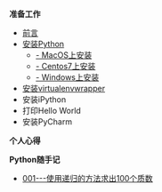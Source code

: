 <!-- * [<center>首页</center>](python/README.md) -->

**准备工作**
* [前言](python/前言)
* [安装Python](python/安装Python)
    * [- MacOS上安装](python/MacOS上安装)
    * [- Centos7上安装](python/Centos7上安装)
    * [- Windows上安装](python/Windows上安装)
* [安装virtualenvwrapper](python/安装virtualenvwrapper)
* 安装iPython
* 打印Hello World
* 安装PyCharm


**个人心得**

**Python随手记**
* [001---使用递归的方法求出100个质数](python/001---使用递归的方法求出100个质数)





